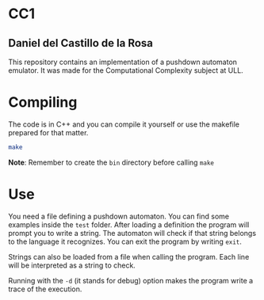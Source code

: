 # CC1
## Daniel del Castillo de la Rosa
This repository contains an implementation of a pushdown automaton emulator. It was made for the Computational Complexity subject at ULL.

# Compiling
The code is in C++ and you can compile it yourself or use the makefile prepared for that matter.
```sh
make
```
**Note**: Remember to create the `bin` directory before calling `make`

# Use
You need a file defining a pushdown automaton. You can find some examples inside the `test` folder. After loading a definition the program will prompt you to write a string. The automaton will check if that string belongs to the language it recognizes. You can exit the program by writing `exit`.

Strings can also be loaded from a file when calling the program. Each line will be interpreted as a string to check.

Running with the `-d` (it stands for debug) option makes the program write a trace of the execution.
